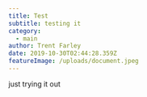 ```yaml
---
title: Test
subtitle: testing it
category:
  - main
author: Trent Farley
date: 2019-10-30T02:44:28.359Z
featureImage: /uploads/document.jpeg
---
```

just trying it out
